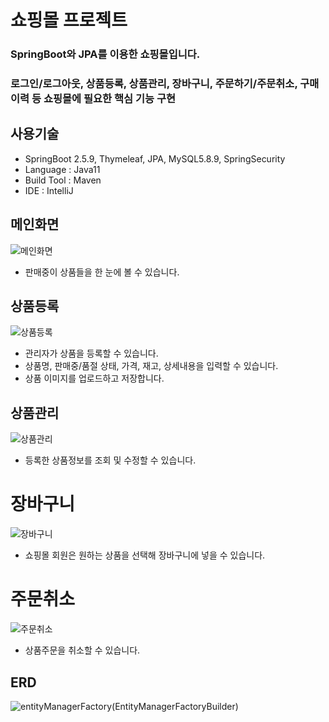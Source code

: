 # 쇼핑몰 프로젝트
### SpringBoot와 JPA를 이용한 쇼핑몰입니다.
### 로그인/로그아웃, 상품등록, 상품관리, 장바구니, 주문하기/주문취소, 구매이력 등 쇼핑몰에 필요한 핵심 기능 구현

## 사용기술
+ SpringBoot 2.5.9, Thymeleaf, JPA, MySQL5.8.9, SpringSecurity
+ Language : Java11
+ Build Tool : Maven
+ IDE : IntelliJ

## 메인화면
![메인화면](https://user-images.githubusercontent.com/73814691/153765632-58558e83-2145-46c0-a5fb-c499652470b2.png)
+ 판매중이 상품들을 한 눈에 볼 수 있습니다.

## 상품등록
![상품등록](https://user-images.githubusercontent.com/73814691/153765571-e974cee5-9d21-44e9-851d-cdd1edcc1cf3.gif)
+ 관리자가 상품을 등록할 수 있습니다. 
+ 상품명, 판매중/품절 상태, 가격, 재고, 상세내용을 입력할 수 있습니다.
+ 상품 이미지를 업로드하고 저장합니다.

## 상품관리
![상품관리](https://user-images.githubusercontent.com/73814691/153765600-689378b1-5be8-436a-b329-b7819bef99bb.gif)
+ 등록한 상품정보를 조회 및 수정할 수 있습니다. 

# 장바구니
![장바구니](https://user-images.githubusercontent.com/73814691/153765610-d00aa130-e67d-4267-a1ed-6b345e5c0181.gif)
+ 쇼핑몰 회원은 원하는 상품을 선택해 장바구니에 넣을 수 있습니다.  

# 주문취소
![주문취소](https://user-images.githubusercontent.com/73814691/153765622-b29ff0e6-b0d8-4aac-8543-c771f3f40996.gif)
+ 상품주문을 취소할 수 있습니다. 

## ERD
![entityManagerFactory(EntityManagerFactoryBuilder)](https://user-images.githubusercontent.com/73814691/153052127-b1968ead-7ea1-4e6e-9462-5d31c3a0f434.png)

